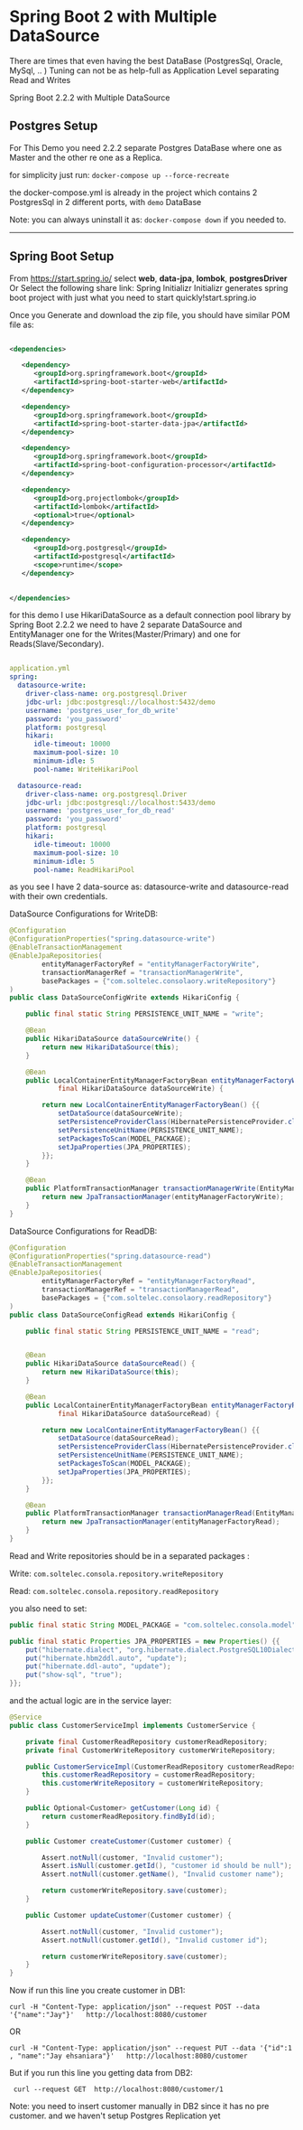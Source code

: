 # Spring Boot 2 with Multiple DataSource 

There are times that even having the best DataBase (PostgresSql, Oracle, MySql, .. ) Tuning can not be as help-full as Application Level separating Read and Writes

Spring Boot 2.2.2 with Multiple DataSource 
## Postgres Setup
For This Demo you need 2.2.2 separate Postgres DataBase where one as Master and the other re one as a Replica.


for simplicity just run:
```docker-compose up --force-recreate```

the docker-compose.yml is already in the project which contains 2 PostgresSql in 2 different ports, with ```demo``` DataBase

Note: you can always uninstall it as: ```docker-compose down``` if you needed to.


---

## Spring Boot Setup
From https://start.spring.io/ select **web**, **data-jpa**, **lombok**, **postgresDriver**
Or Select the following share link:
Spring Initializr
Initializr generates spring boot project with just what you need to start quickly!start.spring.io

Once you Generate and download the zip file, you should have similar POM file as:
```xml

<dependencies>

   <dependency>
      <groupId>org.springframework.boot</groupId>
      <artifactId>spring-boot-starter-web</artifactId>
   </dependency>

   <dependency>
      <groupId>org.springframework.boot</groupId>
      <artifactId>spring-boot-starter-data-jpa</artifactId>
   </dependency>

   <dependency>
      <groupId>org.springframework.boot</groupId>
      <artifactId>spring-boot-configuration-processor</artifactId>
   </dependency>

   <dependency>
      <groupId>org.projectlombok</groupId>
      <artifactId>lombok</artifactId>
      <optional>true</optional>
   </dependency>

   <dependency>
      <groupId>org.postgresql</groupId>
      <artifactId>postgresql</artifactId>
      <scope>runtime</scope>
   </dependency>

   
</dependencies>

```

for this demo I use HikariDataSource as a default connection pool library by Spring Boot 2.2.2
we need to have 2 separate DataSource and EntityManager one for the Writes(Master/Primary) and one for Reads(Slave/Secondary).
```yaml

application.yml
spring:
  datasource-write:
    driver-class-name: org.postgresql.Driver
    jdbc-url: jdbc:postgresql://localhost:5432/demo
    username: 'postgres_user_for_db_write'
    password: 'you_password'
    platform: postgresql
    hikari:
      idle-timeout: 10000
      maximum-pool-size: 10
      minimum-idle: 5
      pool-name: WriteHikariPool

  datasource-read:
    driver-class-name: org.postgresql.Driver
    jdbc-url: jdbc:postgresql://localhost:5433/demo
    username: 'postgres_user_for_db_read'
    password: 'you_password'
    platform: postgresql
    hikari:
      idle-timeout: 10000
      maximum-pool-size: 10
      minimum-idle: 5
      pool-name: ReadHikariPool
```

as you see I have 2 data-source as: datasource-write and datasource-read with their own credentials.

DataSource Configurations for WriteDB:
```java
@Configuration
@ConfigurationProperties("spring.datasource-write")
@EnableTransactionManagement
@EnableJpaRepositories(
        entityManagerFactoryRef = "entityManagerFactoryWrite",
        transactionManagerRef = "transactionManagerWrite",
        basePackages = {"com.soltelec.consolaory.writeRepository"}
)
public class DataSourceConfigWrite extends HikariConfig {

    public final static String PERSISTENCE_UNIT_NAME = "write";

    @Bean
    public HikariDataSource dataSourceWrite() {
        return new HikariDataSource(this);
    }

    @Bean
    public LocalContainerEntityManagerFactoryBean entityManagerFactoryWrite(
            final HikariDataSource dataSourceWrite) {

        return new LocalContainerEntityManagerFactoryBean() {{
            setDataSource(dataSourceWrite);
            setPersistenceProviderClass(HibernatePersistenceProvider.class);
            setPersistenceUnitName(PERSISTENCE_UNIT_NAME);
            setPackagesToScan(MODEL_PACKAGE);
            setJpaProperties(JPA_PROPERTIES);
        }};
    }

    @Bean
    public PlatformTransactionManager transactionManagerWrite(EntityManagerFactory entityManagerFactoryWrite) {
        return new JpaTransactionManager(entityManagerFactoryWrite);
    }
}
```

DataSource Configurations for ReadDB:

```java
@Configuration
@ConfigurationProperties("spring.datasource-read")
@EnableTransactionManagement
@EnableJpaRepositories(
        entityManagerFactoryRef = "entityManagerFactoryRead",
        transactionManagerRef = "transactionManagerRead",
        basePackages = {"com.soltelec.consolaory.readRepository"}
)
public class DataSourceConfigRead extends HikariConfig {

    public final static String PERSISTENCE_UNIT_NAME = "read";


    @Bean
    public HikariDataSource dataSourceRead() {
        return new HikariDataSource(this);
    }

    @Bean
    public LocalContainerEntityManagerFactoryBean entityManagerFactoryRead(
            final HikariDataSource dataSourceRead) {

        return new LocalContainerEntityManagerFactoryBean() {{
            setDataSource(dataSourceRead);
            setPersistenceProviderClass(HibernatePersistenceProvider.class);
            setPersistenceUnitName(PERSISTENCE_UNIT_NAME);
            setPackagesToScan(MODEL_PACKAGE);
            setJpaProperties(JPA_PROPERTIES);
        }};
    }

    @Bean
    public PlatformTransactionManager transactionManagerRead(EntityManagerFactory entityManagerFactoryRead) {
        return new JpaTransactionManager(entityManagerFactoryRead);
    }
}
```

Read and Write repositories should be in a separated packages :

Write: ```com.soltelec.consola.repository.writeRepository```

Read: ```com.soltelec.consola.repository.readRepository```

you also need to set:
```java
public final static String MODEL_PACKAGE = "com.soltelec.consola.model";

public final static Properties JPA_PROPERTIES = new Properties() {{
    put("hibernate.dialect", "org.hibernate.dialect.PostgreSQL10Dialect");
    put("hibernate.hbm2ddl.auto", "update");
    put("hibernate.ddl-auto", "update");
    put("show-sql", "true");
}};
```
and the actual logic are in the service layer:

```java
@Service
public class CustomerServiceImpl implements CustomerService {

    private final CustomerReadRepository customerReadRepository;
    private final CustomerWriteRepository customerWriteRepository;

    public CustomerServiceImpl(CustomerReadRepository customerReadRepository, CustomerWriteRepository customerWriteRepository) {
        this.customerReadRepository = customerReadRepository;
        this.customerWriteRepository = customerWriteRepository;
    }

    public Optional<Customer> getCustomer(Long id) {
        return customerReadRepository.findById(id);
    }

    public Customer createCustomer(Customer customer) {

        Assert.notNull(customer, "Invalid customer");
        Assert.isNull(customer.getId(), "customer id should be null");
        Assert.notNull(customer.getName(), "Invalid customer name");

        return customerWriteRepository.save(customer);
    }

    public Customer updateCustomer(Customer customer) {

        Assert.notNull(customer, "Invalid customer");
        Assert.notNull(customer.getId(), "Invalid customer id");

        return customerWriteRepository.save(customer);
    }
}
```
Now if run this line you create customer in DB1:
```
curl -H "Content-Type: application/json" --request POST --data '{"name":"Jay"}'   http://localhost:8080/customer
```
OR
```
curl -H "Content-Type: application/json" --request PUT --data '{"id":1 , "name":"Jay ehsaniara"}'   http://localhost:8080/customer
```

But if you run this line you getting data from DB2:
```
 curl --request GET  http://localhost:8080/customer/1
```
Note: you need to insert customer manually in DB2 since it has no pre customer. and we haven't setup Postgres Replication yet